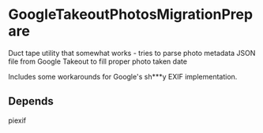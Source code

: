 # GoogleTakeoutPhotosMigrationPrepare

Duct tape utility that somewhat works - tries to parse photo metadata JSON file from Google Takeout to fill proper photo taken date

Includes some workarounds for Google's sh***y EXIF implementation.

## Depends
piexif
